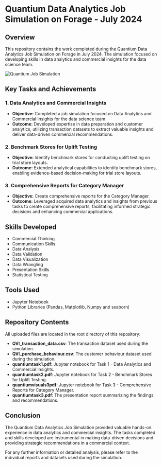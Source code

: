 # Quantium Data Analytics Job Simulation on Forage - July 2024

## Overview
This repository contains the work completed during the Quantium Data Analytics Job Simulation on Forage in July 2024. The simulation focused on developing skills in data analytics and commercial insights for the data science team.

![Quantium Job Simulation](https://github.com/zinnydigits/quantiumforage/blob/main/totalsalesacrossstorestypes.png)

## Key Tasks and Achievements

### 1. Data Analytics and Commercial Insights
- **Objective:** Completed a job simulation focused on Data Analytics and Commercial Insights for the data science team.
- **Outcome:** Developed expertise in data preparation and customer analytics, utilizing transaction datasets to extract valuable insights and deliver data-driven commercial recommendations.

### 2. Benchmark Stores for Uplift Testing
- **Objective:** Identify benchmark stores for conducting uplift testing on trial store layouts.
- **Outcome:** Extended analytical capabilities to identify benchmark stores, enabling evidence-based decision-making for trial store layouts.

### 3. Comprehensive Reports for Category Manager
- **Objective:** Create comprehensive reports for the Category Manager.
- **Outcome:** Leveraged acquired data analytics and insights from previous tasks to create comprehensive reports, facilitating informed strategic decisions and enhancing commercial applications.

## Skills Developed
- Commercial Thinking
- Communication Skills
- Data Analysis
- Data Validation
- Data Visualization
- Data Wrangling
- Presentation Skills
- Statistical Testing

## Tools Used
- Jupyter Notebook
- Python Libraries (Pandas, Matplotlib, Numpy and seaborn)

## Repository Contents
All uploaded files are located in the root directory of this repository:
- **QVI_transaction_data.csv**: The transaction dataset used during the simulation.
- **QVI_purchase_behaviour.csv**: The customer behaviour dataset used during the simulation.
- **quantiumtask1.pdf**: Jupyter notebook for Task 1 - Data Analytics and Commercial Insights.
- **quantiumtask2.pdf**: Jupyter notebook for Task 2 - Benchmark Stores for Uplift Testing.
- **quantiumvisuals3pdf**: Jupyter notebook for Task 3 - Comprehensive Reports for Category Manager.
- **quantiumtask3.pdf**: The presentation report summarizing the findings and recommendations.

## Conclusion
The Quantium Data Analytics Job Simulation provided valuable hands-on experience in data analytics and commercial insights. The tasks completed and skills developed are instrumental in making data-driven decisions and providing strategic recommendations in a commercial context.

For any further information or detailed analysis, please refer to the individual reports and datasets used during the simulation.
